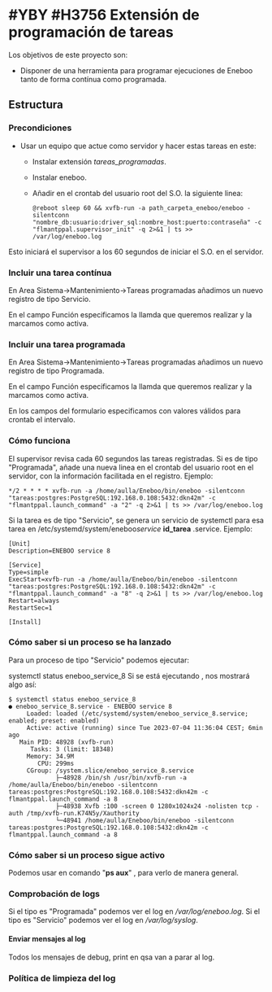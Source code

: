# #YBY #H3756 Extensión de programación de tareas

Los objetivos de este proyecto son:

- Disponer de una herramienta para programar ejecuciones de Eneboo tanto de forma contínua como programada.

## Estructura

### Precondiciones

- Usar un equipo que actue como servidor y hacer estas tareas en este:

  - Instalar extensión _tareas_programadas_.
  - Instalar eneboo.
  - Añadir en el crontab del usuario root del S.O. la siguiente linea:

    ```
    @reboot sleep 60 && xvfb-run -a path_carpeta_eneboo/eneboo -silentconn "nombre_db:usuario:driver_sql:nombre_host:puerto:contraseña" -c "flmantppal.supervisor_init" -q 2>&1 | ts >> /var/log/eneboo.log
    ```

Esto iniciará el supervisor a los 60 segundos de iniciar el S.O. en el servidor.

### Incluir una tarea contínua

En Area Sistema->Mantenimiento->Tareas programadas añadimos un nuevo registro de tipo Servicio.

En el campo Función especificamos la llamda que queremos realizar y la marcamos como activa.

### Incluir una tarea programada

En Area Sistema->Mantenimiento->Tareas programadas añadimos un nuevo registro de tipo Programada.

En el campo Función especificamos la llamda que queremos realizar y la marcamos como activa.

En los campos del formulario especificamos con valores válidos para crontab el intervalo.

### Cómo funciona

El supervisor revisa cada 60 segundos las tareas registradas. Si es de tipo "Programada", añade una nueva linea en el crontab del usuario root en el servidor, con la información facilitada en el registro. Ejemplo:

```
*/2 * * * * xvfb-run -a /home/aulla/Eneboo/bin/eneboo -silentconn "tareas:postgres:PostgreSQL:192.168.0.108:5432:dkn42m" -c "flmantppal.launch_command" -a "2" -q 2>&1 | ts >> /var/log/eneboo.log

```

Si la tarea es de tipo "Servicio", se genera un servicio de systemctl para esa tarea en /etc/systemd/system/eneboo*service* **id_tarea** .service. Ejemplo:

```
[Unit]
Description=ENEBOO service 8

[Service]
Type=simple
ExecStart=xvfb-run -a /home/aulla/Eneboo/bin/eneboo -silentconn "tareas:postgres:PostgreSQL:192.168.0.108:5432:dkn42m" -c "flmantppal.launch_command" -a "8" -q 2>&1 | ts >> /var/log/eneboo.log
Restart=always
RestartSec=1

[Install]

```

### Cómo saber si un proceso se ha lanzado

Para un proceso de tipo "Servicio" podemos ejecutar:

systemctl status eneboo_service_8
Si se está ejecutando , nos mostrará algo así:

```
$ systemctl status eneboo_service_8
● eneboo_service_8.service - ENEBOO service 8
     Loaded: loaded (/etc/systemd/system/eneboo_service_8.service; enabled; preset: enabled)
     Active: active (running) since Tue 2023-07-04 11:36:04 CEST; 6min ago
   Main PID: 48928 (xvfb-run)
      Tasks: 3 (limit: 18348)
     Memory: 34.9M
        CPU: 299ms
     CGroup: /system.slice/eneboo_service_8.service
             ├─48928 /bin/sh /usr/bin/xvfb-run -a /home/aulla/Eneboo/bin/eneboo -silentconn tareas:postgres:PostgreSQL:192.168.0.108:5432:dkn42m -c flmantppal.launch_command -a 8
             ├─48938 Xvfb :100 -screen 0 1280x1024x24 -nolisten tcp -auth /tmp/xvfb-run.K74N5y/Xauthority
             └─48941 /home/aulla/Eneboo/bin/eneboo -silentconn tareas:postgres:PostgreSQL:192.168.0.108:5432:dkn42m -c flmantppal.launch_command -a 8

```

### Cómo saber si un proceso sigue activo

Podemos usar en comando "**ps aux**" , para verlo de manera general.

### Comprobación de logs

Si el tipo es "Programada" podemos ver el log en _/var/log/eneboo.log_.
Si el tipo es "Servicio" podemos ver el log en _/var/log/syslog_.

#### Enviar mensajes al log

Todos los mensajes de debug, print en qsa van a parar al log.

### Política de limpieza del log
